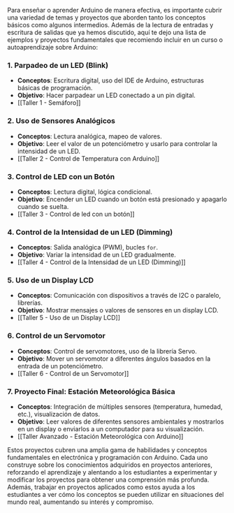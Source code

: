 Para enseñar o aprender Arduino de manera efectiva, es importante cubrir una variedad de temas y proyectos que aborden tanto los conceptos básicos como algunos intermedios. Además de la lectura de entradas y escritura de salidas que ya hemos discutido, aquí te dejo una lista de ejemplos y proyectos fundamentales que recomiendo incluir en un curso o autoaprendizaje sobre Arduino:

### 1. **Parpadeo de un LED (Blink)**
- **Conceptos**: Escritura digital, uso del IDE de Arduino, estructuras básicas de programación.
- **Objetivo**: Hacer parpadear un LED conectado a un pin digital.
- [[Taller 1 - Semáforo]]
### 2. **Uso de Sensores Analógicos**
 - **Conceptos**: Lectura analógica, mapeo de valores.
- **Objetivo**: Leer el valor de un potenciómetro y usarlo para controlar la intensidad de un LED.
- [[Taller 2 - Control de Temperatura con Arduino]]
### 3. **Control de LED con un Botón**
- **Conceptos**: Lectura digital, lógica condicional.
- **Objetivo**: Encender un LED cuando un botón está presionado y apagarlo cuando se suelta.
- [[Taller 3 - Control de led con un botón]]
### 4. **Control de la Intensidad de un LED (Dimming)**
- **Conceptos**: Salida analógica (PWM), bucles `for`.
- **Objetivo**: Variar la intensidad de un LED gradualmente.
- [[Taller 4 - Control de la Intensidad de un LED (Dimming)]]
### 5. **Uso de un Display LCD**
- **Conceptos**: Comunicación con dispositivos a través de I2C o paralelo, librerías.
- **Objetivo**: Mostrar mensajes o valores de sensores en un display LCD.
- [[Taller 5 - Uso de un Display LCD]]
### 6. **Control de un Servomotor**
- **Conceptos**: Control de servomotores, uso de la librería Servo.
- **Objetivo**: Mover un servomotor a diferentes ángulos basados en la entrada de un potenciómetro.
- [[Taller 6 - Control de un Servomotor]]
### 7. **Proyecto Final: Estación Meteorológica Básica**
- **Conceptos**: Integración de múltiples sensores (temperatura, humedad, etc.), visualización de datos.
- **Objetivo**: Leer valores de diferentes sensores ambientales y mostrarlos en un display o enviarlos a un computador para su visualización.
- [[Taller Avanzado - Estación Meteorológica con Arduino]]

Estos proyectos cubren una amplia gama de habilidades y conceptos fundamentales en electrónica y programación con Arduino. Cada uno construye sobre los conocimientos adquiridos en proyectos anteriores, reforzando el aprendizaje y alentando a los estudiantes a experimentar y modificar los proyectos para obtener una comprensión más profunda. Además, trabajar en proyectos aplicados como estos ayuda a los estudiantes a ver cómo los conceptos se pueden utilizar en situaciones del mundo real, aumentando su interés y compromiso.